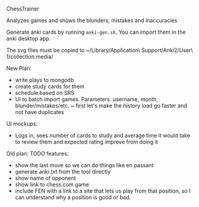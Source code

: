 ChessTrainer

Analyzes games and shows the blunders, mistakes and inaccuracies

Generate anki cards by running `anki-gen.sh`. You can import them in the anki desktop app.

The svg files must be copied to ~/Library/Application\ Support/Anki2/User\ 1/collection.media/


New Plan:
- write plays to mongodb
- create study cards for them
- schedule based on SRS
- UI to batch import games. Parameters: username, month, blunder/mistakes/etc.
  ~ first let's make the history load go faster and not have duplicates

UI mockups:
- Logs in, sees number of cards to study and average time it would take to review them and expected rating improve from doing it




Old plan:
TODO features:
- show the last move so we can do things like en passant
- generate anki.txt from the tool directly
- show name of opponent
- show link to chess.com game
- include FEN with a link to a site that lets us play from that position, so I
  can understand why a position is good or bad.
